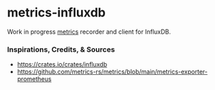 # metrics-influxdb

Work in progress [metrics](https://crates.io/crates/metrics) recorder and client for InfluxDB.

### Inspirations, Credits, & Sources
* https://crates.io/crates/influxdb
* https://github.com/metrics-rs/metrics/blob/main/metrics-exporter-prometheus